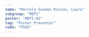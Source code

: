 ```yaml
---
name: "Marcela Guzman Rincon, Laura"
subgroup: "MEPI"
poster: "MEPI-62"
tag: "Poster Presenter"
code: "PS05"
---
```

